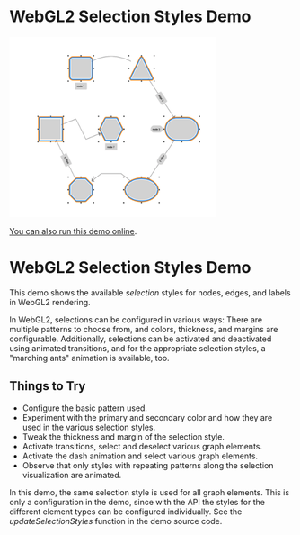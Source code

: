 # WebGL2 Selection Styles Demo

<img src="../../resources/image/webgl-selection-styles.png" alt="demo-thumbnail" height="320"/>

[You can also run this demo online](https://live.yworks.com/demos/style/webgl-selection-styles/index.html).

# WebGL2 Selection Styles Demo

This demo shows the available _selection_ styles for nodes, edges, and labels in WebGL2 rendering.

In WebGL2, selections can be configured in various ways: There are multiple patterns to choose from, and colors, thickness, and margins are configurable. Additionally, selections can be activated and deactivated using animated transitions, and for the appropriate selection styles, a "marching ants" animation is available, too.

## Things to Try

- Configure the basic pattern used.
- Experiment with the primary and secondary color and how they are used in the various selection styles.
- Tweak the thickness and margin of the selection style.
- Activate transitions, select and deselect various graph elements.
- Activate the dash animation and select various graph elements.
- Observe that only styles with repeating patterns along the selection visualization are animated.

In this demo, the same selection style is used for all graph elements. This is only a configuration in the demo, since with the API the styles for the different element types can be configured individually. See the _updateSelectionStyles_ function in the demo source code.
